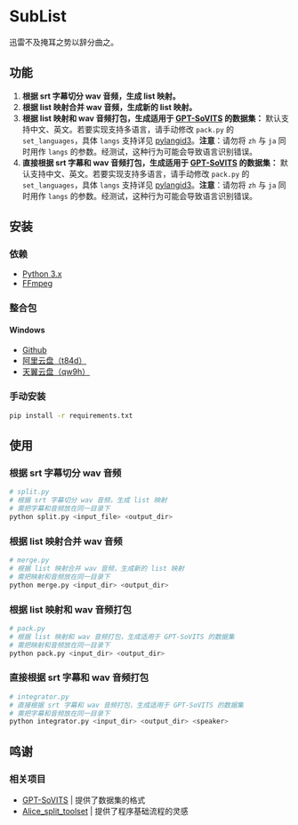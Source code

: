 # SubList

迅雷不及掩耳之势以辞分曲之。

## 功能

1. **根据 srt 字幕切分 wav 音频，生成 list 映射。**
2. **根据 list 映射合并 wav 音频，生成新的 list 映射。**
3. **根据 list 映射和 wav 音频打包，生成适用于 [GPT-SoVITS](https://github.com/RVC-Boss/GPT-SoVITS) 的数据集：** 默认支持中文、英文。若要实现支持多语言，请手动修改 ` pack.py ` 的 ` set_languages `，具体 ` langs ` 支持详见 [pylangid3](https://github.com/adbar/py3langid)。**注意**：请勿将 ` zh ` 与 ` ja ` 同时用作 ` langs ` 的参数。经测试，这种行为可能会导致语言识别错误。
4. **直接根据 srt 字幕和 wav 音频打包，生成适用于 [GPT-SoVITS](https://github.com/RVC-Boss/GPT-SoVITS) 的数据集：** 默认支持中文、英文。若要实现支持多语言，请手动修改 ` pack.py ` 的 ` set_languages `，具体 ` langs ` 支持详见 [pylangid3](https://github.com/adbar/py3langid)。**注意**：请勿将 ` zh ` 与 ` ja ` 同时用作 ` langs ` 的参数。经测试，这种行为可能会导致语言识别错误。

## 安装

### 依赖

* [Python 3.x](https://www.python.org/downloads/)
* [FFmpeg](https://ffmpeg.org/download.html)

### 整合包

#### Windows

* [Github](https://github.com/HaTiWinter/SubList/releases/download/20240602/SubList.exe)
* [阿里云盘（t84d）](https://www.alipan.com/s/vLfz78UV2cp)
* [天翼云盘（qw9h）](https://cloud.189.cn/t/mayAve7z2UFf)

### 手动安装

``` bash
pip install -r requirements.txt
```

## 使用

### 根据 srt 字幕切分 wav 音频

``` bash
# split.py
# 根据 srt 字幕切分 wav 音频，生成 list 映射
# 需把字幕和音频放在同一目录下
python split.py <input_file> <output_dir>
```

### 根据 list 映射合并 wav 音频

``` bash
# merge.py
# 根据 list 映射合并 wav 音频，生成新的 list 映射
# 需把映射和音频放在同一目录下
python merge.py <input_dir> <output_dir>
```

### 根据 list 映射和 wav 音频打包

``` bash
# pack.py
# 根据 list 映射和 wav 音频打包，生成适用于 GPT-SoVITS 的数据集
# 需把映射和音频放在同一目录下
python pack.py <input_dir> <output_dir>
```

### 直接根据 srt 字幕和 wav 音频打包

``` bash
# integrator.py
# 直接根据 srt 字幕和 wav 音频打包，生成适用于 GPT-SoVITS 的数据集
# 需把字幕和音频放在同一目录下
python integrator.py <input_dir> <output_dir> <speaker>
```

## 鸣谢

### 相关项目

* [GPT-SoVITS](https://github.com/RVC-Boss/GPT-SoVITS) | 提供了数据集的格式
* [Alice_split_toolset](https://github.com/AliceNavigator/Alice_split_toolset) | 提供了程序基础流程的灵感
